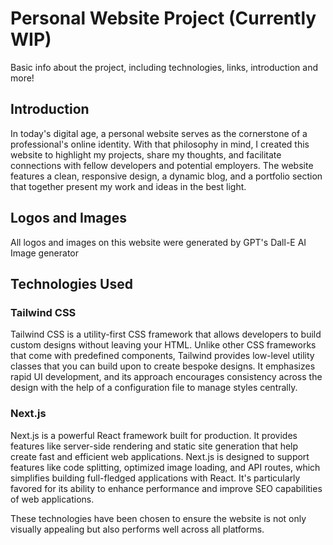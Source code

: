 # Personal Website Project (Currently WIP)
Basic info about the project, including technologies, links, introduction and more!
## Introduction
In today's digital age, a personal website serves as the cornerstone of a professional's online identity. With that philosophy in mind, I created this website to highlight my projects, share my thoughts, and facilitate connections with fellow developers and potential employers. The website features a clean, responsive design, a dynamic blog, and a portfolio section that together present my work and ideas in the best light.
## Logos and Images
All logos and images on this website were generated by GPT's Dall-E AI Image generator

## Technologies Used
### Tailwind CSS
Tailwind CSS is a utility-first CSS framework that allows developers to build custom designs without leaving your HTML. Unlike other CSS frameworks that come with predefined components, Tailwind provides low-level utility classes that you can build upon to create bespoke designs. It emphasizes rapid UI development, and its approach encourages consistency across the design with the help of a configuration file to manage styles centrally.

### Next.js
Next.js is a powerful React framework built for production. It provides features like server-side rendering and static site generation that help create fast and efficient web applications. Next.js is designed to support features like code splitting, optimized image loading, and API routes, which simplifies building full-fledged applications with React. It's particularly favored for its ability to enhance performance and improve SEO capabilities of web applications.

These technologies have been chosen to ensure the website is not only visually appealing but also performs well across all platforms.

